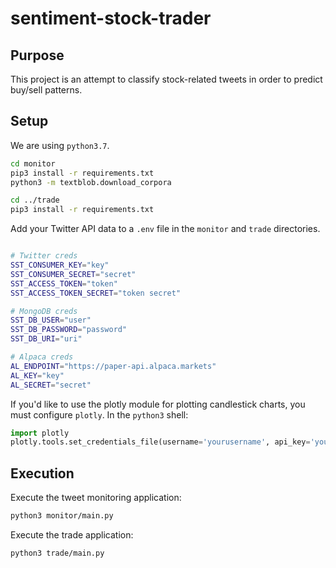 # sentiment-stock-trader

## Purpose

This project is an attempt to classify stock-related tweets in order to predict buy/sell patterns.

## Setup

We are using `python3.7`.

```bash
cd monitor
pip3 install -r requirements.txt
python3 -m textblob.download_corpora

cd ../trade
pip3 install -r requirements.txt
```

Add your Twitter API data to a `.env` file in the `monitor` and `trade` directories.

```bash

# Twitter creds
SST_CONSUMER_KEY="key"
SST_CONSUMER_SECRET="secret"
SST_ACCESS_TOKEN="token"
SST_ACCESS_TOKEN_SECRET="token secret"

# MongoDB creds
SST_DB_USER="user"
SST_DB_PASSWORD="password"
SST_DB_URI="uri"

# Alpaca creds
AL_ENDPOINT="https://paper-api.alpaca.markets"
AL_KEY="key"
AL_SECRET="secret"

```

If you'd like to use the plotly module for plotting candlestick charts, you
must configure `plotly`. In the `python3` shell:

```python
import plotly
plotly.tools.set_credentials_file(username='yourusername', api_key='yourapikey')
```

## Execution

Execute the tweet monitoring application:

```bash
python3 monitor/main.py
```

Execute the trade application:

```bash
python3 trade/main.py
```
